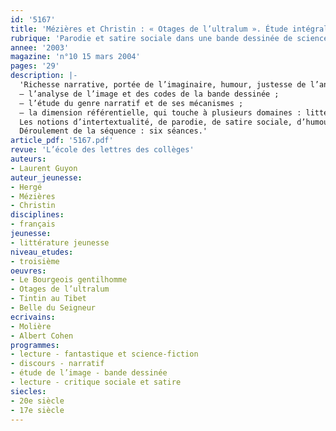```yaml
---
id: '5167'
title: 'Mézières et Christin : « Otages de l’ultralum ». Étude intégrale (séquence)'
rubrique: 'Parodie et satire sociale dans une bande dessinée de science-fiction [3e]'
annee: '2003'
magazine: 'n°10 15 mars 2004'
pages: '29'
description: |-
  'Richesse narrative, portée de l’imaginaire, humour, justesse de l’analyse : tous ces aspects sont abordés dans l’étude d’« Otages de l’ultralum », seizième album de la série « Valérian », une série de référence dans la bande dessinée de science-fiction française. Réalisé en classe de troisième, ce travail est conduit selon trois axes principaux :
  – l’analyse de l’image et des codes de la bande dessinée ;
  – l’étude du genre narratif et de ses mécanismes ;
  – la dimension référentielle, qui touche à plusieurs domaines : littéraire, historique, politique, économique, social, à travers la transposition de faits de société et d’événements en résonance directe avec une actualité proche que des élèves de troisième devraient reconnaître.
  Les notions d’intertextualité, de parodie, de satire sociale, d’humour, ainsi que l’étude des techniques de l’argumentation sont autant de liens avec les objectifs du programme de troisième.
  Déroulement de la séquence : six séances.'
article_pdf: '5167.pdf'
revue: 'L’école des lettres des collèges'
auteurs:
- Laurent Guyon
auteur_jeunesse:
- Hergé
- Mézières
- Christin
disciplines:
- français
jeunesse:
- littérature jeunesse
niveau_etudes:
- troisième
oeuvres:
- Le Bourgeois gentilhomme
- Otages de l’ultralum
- Tintin au Tibet
- Belle du Seigneur
ecrivains:
- Molière
- Albert Cohen
programmes:
- lecture - fantastique et science-fiction
- discours - narratif
- étude de l’image - bande dessinée
- lecture - critique sociale et satire
siecles:
- 20e siècle
- 17e siècle
---
```

